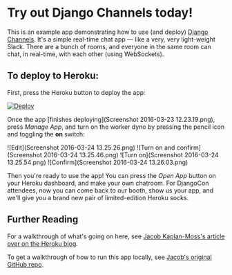 # Try out Django Channels today! 

This is an example app demonstrating how to use (and deploy) [Django Channels](http://channels.readthedocs.org/en/latest/). It's a simple real-time chat app — like a very, very light-weight Slack. There are a bunch of rooms, and everyone in the same room can chat, in real-time, with each other (using WebSockets).


## To deploy to Heroku:

First, press the Heroku button to deploy the app:

[![Deploy](https://www.herokucdn.com/deploy/button.svg)](https://heroku.com/deploy?template=https://github.com/WildDorito420/channels-example)

Once the app [finishes deploying](Screenshot 2016-03-23 12.23.19.png), press *Manage App*, and turn on the worker dyno by pressing the pencil icon and toggling the **on** switch:

![Edit](Screenshot 2016-03-24 13.25.26.png)
![Turn on and confirm](Screenshot 2016-03-24 13.25.46.png)
![Turn on](Screenshot 2016-03-24 13.25.54.png)
![Confirm](Screenshot 2016-03-24 13.26.03.png)

Then you're ready to use the app! You can press the *Open App* button on your Heroku dashboard, and make your own chatroom. For DjangoCon attendees, now you can come back to our booth, show us your app, and we'll give you a brand new pair of limited-edition Heroku socks.

## Further Reading

For a walkthrough of what's going on here, see [Jacob Kaplan-Moss's article over on the Heroku blog](https://blog.heroku.com/archives/2016/3/17/in_deep_with_django_channels_the_future_of_real_time_apps_in_django?).

To get a walkthrough of how to run this app locally, see [Jacob's original GitHub repo](https://github.com/jacobian/channels-example).
